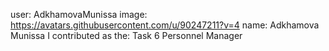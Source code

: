 user: AdkhamovaMunissa image: https://avatars.githubusercontent.com/u/90247211?v=4 name: Adkhamova Munissa
I contributed as the: Task 6 Personnel Manager

